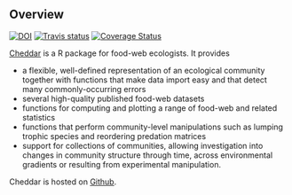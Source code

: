 ## Overview

[![DOI](https://zenodo.org/badge/doi/10.5281/zenodo.49906.svg)](http://dx.doi.org/10.5281/zenodo.49906)
[![Travis status](https://travis-ci.org/quicklizard99/cheddar.svg?branch=master)](https://travis-ci.org/quicklizard99/cheddar)
[![Coverage Status](https://coveralls.io/repos/quicklizard99/cheddar/badge.svg?branch=master)](https://coveralls.io/r/quicklizard99/cheddar?branch=master)

[Cheddar](http://quicklizard99.github.com/cheddar/) is a R package for food-web ecologists. It provides 

* a flexible, well-defined representation of an ecological community together with functions that make data import easy and that detect many commonly-occurring errors
* several high-quality published food-web datasets
* functions for computing and plotting a range of food-web and related statistics
* functions that perform community-level manipulations such as lumping trophic species and reordering predation matrices
* support for collections of communities, allowing investigation into changes in community structure through time, across environmental gradients or resulting from experimental manipulation.

Cheddar is hosted on [Github](https://github.com/quicklizard99/cheddar).
